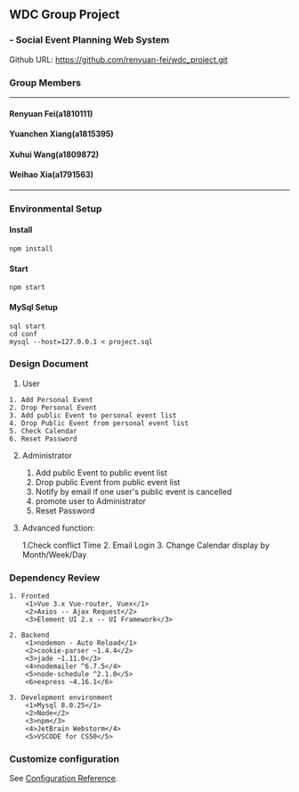 ## **WDC Group Project**

### - Social Event Planning Web System


Github URL: https://github.com/renyuan-fei/wdc_project.git


### **Group Members**

----

#### Renyuan Fei(a1810111)

#### Yuanchen Xiang(a1815395)

#### Xuhui Wang(a1809872)

#### Weihao Xia(a1791563)


----

### **Environmental Setup**

#### Install
```
npm install
```
#### Start
```
npm start
```

#### MySql Setup
```
sql start
cd conf
mysql --host=127.0.0.1 < project.sql
```



### **Design Document**

1.   User

    1. Add Personal Event
    2. Drop Personal Event
    3. Add public Event to personal event list
    4. Drop Public Event from personal event list
    5. Check Calendar
    6. Reset Password

2.  Administrator


    1. Add public Event to public event list
    2. Drop public Event from public event list
    3. Notify by email if one user's public event is cancelled
    4. promote user to Administrator
    5. Reset Password



3. Advanced function:


    1.Check conflict Time
    2. Email Login
    3. Change Calendar display by Month/Week/Day

### **Dependency Review**
    1. Fronted
        <1>Vue 3.x Vue-router, Vuex</1>
        <2>Axios -- Ajax Request</2>
        <3>Element UI 2.x -- UI Framework</3>

    2. Backend
        <1>nodemon - Auto Reload</1>
        <2>cookie-parser ~1.4.4</2>
        <3>jade ~1.11.0</3>
        <4>nodemailer ^6.7.5</4>
        <5>node-schedule ^2.1.0</5>
        <6>express ~4.16.1</6>

    3. Development environment
        <1>Mysql 8.0.25</1>
        <2>Node</2>
        <3>npm</3>
        <4>JetBrain Webstorm</4>
        <5>VSCODE for CS50</5>



### **Customize configuration**
See [Configuration Reference](https://cli.vuejs.org/config/).

